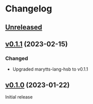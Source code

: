 Changelog
=========

[Unreleased]
------------

[v0.1.1] (2023-02-15)
---------------------

### Changed

- Upgraded marytts-lang-hsb to v0.1.1

[v0.1.0] (2023-01-22)
---------------------

Initial release

[Unreleased]: https://github.com/marytts/serbski-institut-hsb-data
[v0.1.1]: https://github.com/marytts/serbski-institut-hsb-data/releases/tag/v0.1.1
[v0.1.0]: https://github.com/marytts/serbski-institut-hsb-data/releases/tag/v0.1.0
